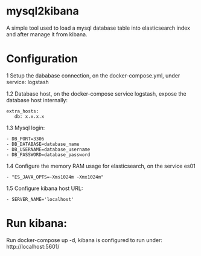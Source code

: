 # mysql2kibana

A simple tool used to load a mysql database table into elasticsearch index and after manage it from kibana.

# Configuration
1 Setup the dababase connection, on the docker-compose.yml, under service: logstash

1.2 Database host, on the docker-compose service logstash, expose the database host internally: 

    extra_hosts:
       db: x.x.x.x
       
1.3 Mysql login: 
    
    - DB_PORT=3306
    - DB_DATABASE=database_name
    - DB_USERNAME=database_username
    - DB_PASSWORD=database_password
    
1.4 Configure the memory RAM usage for elasticsearch, on the service es01

    - "ES_JAVA_OPTS=-Xms1024m -Xmx1024m"
    
1.5 Configure kibana host URL:
    
    - SERVER_NAME='localhost'
    
    
# Run kibana:
Run docker-compose up -d,  kibana is configured to run under: http://localhost:5601/




